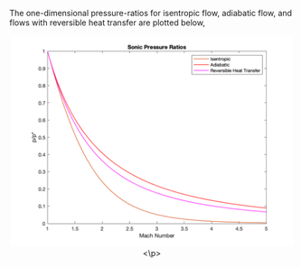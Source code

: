 The one-dimensional pressure-ratios for isentropic flow, adiabatic flow, and flows with reversible heat transfer are plotted below, 
<p align="center">
<img src="SonicPressureRatios.png" alt="drawing" width="500" />
<\p>
